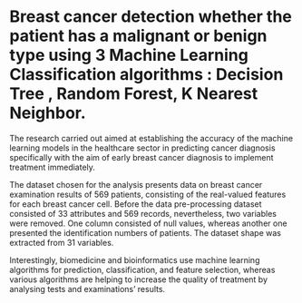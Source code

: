 # Breast cancer detection whether the patient has a malignant or benign type using 3 Machine Learning Classification algorithms : Decision Tree , Random Forest, K Nearest Neighbor.

The research carried out aimed at establishing the accuracy of the machine learning models in the healthcare sector in predicting cancer diagnosis specifically with the aim of early breast cancer diagnosis to implement treatment immediately. 

The dataset chosen for the analysis presents data on breast cancer examination results of 569 patients, consisting of the real-valued features for each breast cancer cell.
Before the data pre-processing dataset consisted of 33 attributes and 569 records, nevertheless, two variables were removed. One column consisted of null values,
whereas another one presented the identification numbers of patients. The dataset shape was extracted from 31 variables.  

Interestingly, biomedicine and bioinformatics use machine learning algorithms for prediction, classification, and feature selection, whereas various algorithms are helping to increase the quality of treatment by analysing tests and examinations’ results.  
